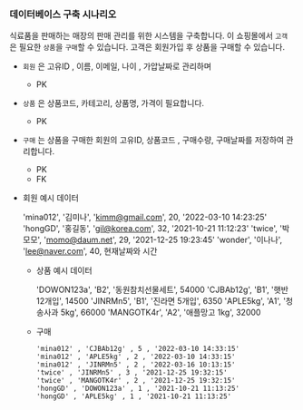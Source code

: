 ### 데이터베이스 구축 시나리오

식료품을 판매하는 매장의 판매 관리를 위한 시스템을 구축합니다. 이 쇼핑몰에서 `고객` 은  필요한 `상품`을
`구매`할 수 있습니다. 고객은 회원가입 후 상품을 구매할 수 있습니다. 
+ `회원` 은  고유ID , 이름, 이메일, 나이 , 가압날짜로 관리하며
  + PK


+ `상품` 은  상품코드, 카테고리, 상품명, 가격이 필요합니다.
  + PK
 
 
+ `구매` 는  상품을 구매한 회원의 고유ID, 상품코드 , 구매수량, 구매날짜를 저장하여 관리합니다. 
  + PK 
  + FK

    
+ 회원 예시 데이터

    
    'mina012', '김미나', 'kimm@gmail.com', 20, '2022-03-10 14:23:25'  
    'hongGD', '홍길동', 'gil@korea.com', 32, '2021-10-21 11:12:23'
    'twice', '박모모', 'momo@daum.net', 29, '2021-12-25 19:23:45'
    'wonder', '이나나', 'lee@naver.com', 40, 현재날짜와 시간

  + 상품 예시 데이터

  
      'DOWON123a', 'B2', '동원참치선물세트', 54000
      'CJBAb12g', 'B1', '햇반 12개입', 14500
      'JINRMn5', 'B1', '진라면 5개입', 6350
      'APLE5kg', 'A1', '청송사과 5kg', 66000
      'MANGOTK4r', 'A2', '애플망고 1kg', 32000


  + 구매

        'mina012' , 'CJBAb12g' , 5 , '2022-03-10 14:33:15'
        'mina012' , 'APLE5kg' , 2 , '2022-03-10 14:33:15'
        'mina012' , 'JINRMn5' , 2 , '2022-03-16 10:13:15'
        'twice' , 'JINRMn5' , 3 , '2021-12-25 19:32:15'
        'twice' , 'MANGOTK4r' , 2 , '2021-12-25 19:32:15'
        'hongGD' , 'DOWON123a' , 1 , '2021-10-21 11:13:25'
        'hongGD' , 'APLE5kg' , 1 , '2021-10-21 11:13:25'
    
